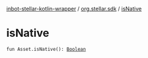 [inbot-stellar-kotlin-wrapper](../index.md) / [org.stellar.sdk](index.md) / [isNative](./is-native.md)

# isNative

`fun Asset.isNative(): `[`Boolean`](https://kotlinlang.org/api/latest/jvm/stdlib/kotlin/-boolean/index.html)